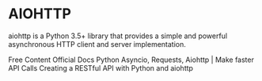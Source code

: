 # AIOHTTP

aiohttp is a Python 3.5+ library that provides a simple and powerful asynchronous HTTP client and server implementation.

<ResourceGroupTitle>Free Content</ResourceGroupTitle>
<BadgeLink colorScheme='blue' badgeText='Official Website' href='https://docs.aiohttp.org/en/stable/'>Official Docs</BadgeLink>
<BadgeLink colorScheme='red' badgeText='Watch' href='https://www.youtube.com/watch?v=nFn4_nA_yk8'>Python Asyncio, Requests, Aiohttp | Make faster API Calls</BadgeLink>
<BadgeLink colorScheme='yellow' badgeText='Read' href='https://tutorialedge.net/python/create-rest-api-python-aiohttp/'>Creating a RESTful API with Python and aiohttp</BadgeLink>



